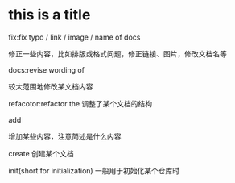 # this is a title
fix:fix typo / link / image / name of docs

修正一些内容，比如排版或格式问题，修正链接、图片，修改文档名等

docs:revise wording of <name of your docs>
  
较大范围地修改某文档内容

refacotor:refactor the <name of your docs> 调整了某个文档的结构
 
add <summary of your content> 增加某些内容，注意简述是什么内容
  
create <name of your docs> 创建某个文档
  
init(short for initialization) 一般用于初始化某个仓库时

